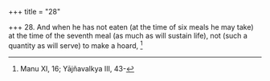 +++
title = "28"

+++
28. And when he has not eaten (at the time of six meals he may take) at the time of the seventh meal (as much as will sustain life), not (such a quantity as will serve) to make a hoard, [^20] 


[^20]:  Manu XI, 16; Yājñavalkya III, 43-
